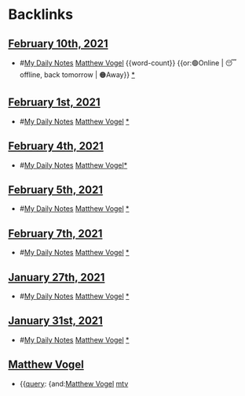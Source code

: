 
# Backlinks
## [February 10th, 2021](<February 10th, 2021.md>)
- #[My Daily Notes](<My Daily Notes.md>) [Matthew Vogel](<Matthew Vogel.md>) {{word-count}}  {{or:🟢Online | 😴 offline, back tomorrow | 🟠Away}} [*]([mtv](<mtv.md>))

## [February 1st, 2021](<February 1st, 2021.md>)
- #[My Daily Notes](<My Daily Notes.md>) [Matthew Vogel](<Matthew Vogel.md>) [*]([mtv](<mtv.md>))

## [February 4th, 2021](<February 4th, 2021.md>)
- #[My Daily Notes](<My Daily Notes.md>) [Matthew Vogel](<Matthew Vogel.md>)[*]([mtv](<mtv.md>))

## [February 5th, 2021](<February 5th, 2021.md>)
- #[My Daily Notes](<My Daily Notes.md>) [Matthew Vogel](<Matthew Vogel.md>) [*]([mtv](<mtv.md>))

## [February 7th, 2021](<February 7th, 2021.md>)
- #[My Daily Notes](<My Daily Notes.md>) [Matthew Vogel](<Matthew Vogel.md>) [*]([mtv](<mtv.md>))

## [January 27th, 2021](<January 27th, 2021.md>)
- #[My Daily Notes](<My Daily Notes.md>) [Matthew Vogel](<Matthew Vogel.md>) [*]([mtv](<mtv.md>))

## [January 31st, 2021](<January 31st, 2021.md>)
- #[My Daily Notes](<My Daily Notes.md>) [Matthew Vogel](<Matthew Vogel.md>) [*]([mtv](<mtv.md>))

## [Matthew Vogel](<Matthew Vogel.md>)
- {{[query](<query.md>): {and:[Matthew Vogel](<Matthew Vogel.md>) [mtv](<mtv.md>)

